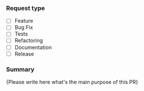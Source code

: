 ### Request type

<!-- (add an `x` to `[ ]` if applicable) -->

- [ ] Feature
- [ ] Bug Fix
- [ ] Tests
- [ ] Refactoring
- [ ] Documentation
- [ ] Release

### Summary

<!-- Provide a brief explanation, try to answer the questions: Why? What? -->

{Please write here what's the main purpose of this PR}

